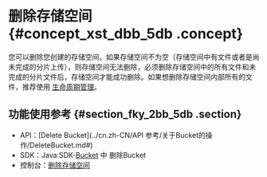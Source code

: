 # 删除存储空间 {#concept_xst_dbb_5db .concept}

您可以删除您创建的存储空间。如果存储空间不为空（存储空间中有文件或者是尚未完成的分片上传），则存储空间无法删除，必须删除存储空间中的所有文件和未完成的分片文件后，存储空间才能成功删除。如果想删除存储空间内部所有的文件，推荐使用 [生命周期管理](cn.zh-CN/开发指南/管理文件/管理对象生命周期.md#)。

## 功能使用参考 {#section_fky_2bb_5db .section}

-   API：[Delete Bucket](../cn.zh-CN/API 参考/关于Bucket的操作/DeleteBucket.md#)
-   SDK：Java SDK-[Bucket](https://help.aliyun.com/document_detail/32012.html) 中 删除Bucket
-   控制台：[删除存储空间](../cn.zh-CN//删除存储空间.md#)

